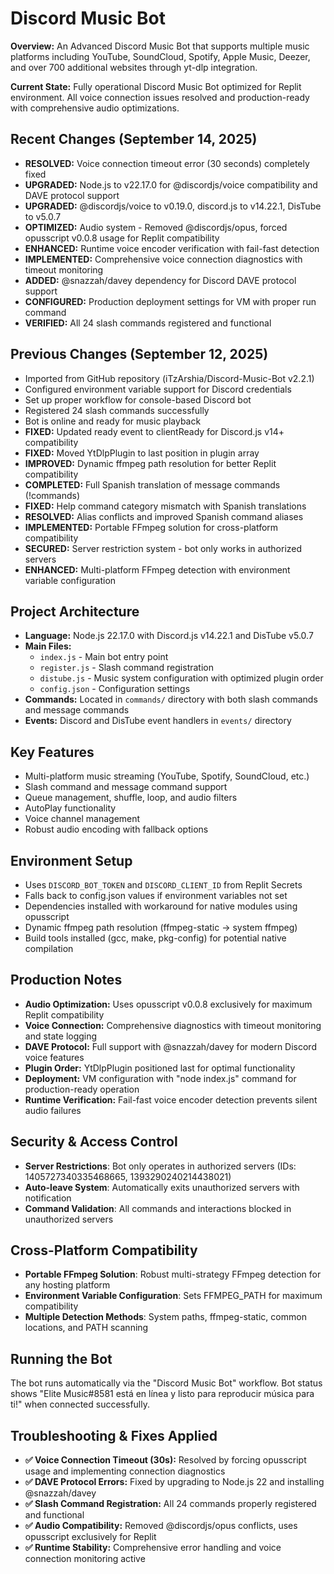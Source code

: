 # Discord Music Bot

**Overview:** An Advanced Discord Music Bot that supports multiple music platforms including YouTube, SoundCloud, Spotify, Apple Music, Deezer, and over 700 additional websites through yt-dlp integration.

**Current State:** Fully operational Discord Music Bot optimized for Replit environment. All voice connection issues resolved and production-ready with comprehensive audio optimizations.

## Recent Changes (September 14, 2025)
- **RESOLVED:** Voice connection timeout error (30 seconds) completely fixed
- **UPGRADED:** Node.js to v22.17.0 for @discordjs/voice compatibility and DAVE protocol support
- **UPGRADED:** @discordjs/voice to v0.19.0, discord.js to v14.22.1, DisTube to v5.0.7
- **OPTIMIZED:** Audio system - Removed @discordjs/opus, forced opusscript v0.0.8 usage for Replit compatibility
- **ENHANCED:** Runtime voice encoder verification with fail-fast detection
- **IMPLEMENTED:** Comprehensive voice connection diagnostics with timeout monitoring
- **ADDED:** @snazzah/davey dependency for Discord DAVE protocol support
- **CONFIGURED:** Production deployment settings for VM with proper run command
- **VERIFIED:** All 24 slash commands registered and functional

## Previous Changes (September 12, 2025)
- Imported from GitHub repository (iTzArshia/Discord-Music-Bot v2.2.1)
- Configured environment variable support for Discord credentials
- Set up proper workflow for console-based Discord bot
- Registered 24 slash commands successfully
- Bot is online and ready for music playback
- **FIXED:** Updated ready event to clientReady for Discord.js v14+ compatibility
- **FIXED:** Moved YtDlpPlugin to last position in plugin array
- **IMPROVED:** Dynamic ffmpeg path resolution for better Replit compatibility
- **COMPLETED:** Full Spanish translation of message commands (!commands)
- **FIXED:** Help command category mismatch with Spanish translations
- **RESOLVED:** Alias conflicts and improved Spanish command aliases
- **IMPLEMENTED:** Portable FFmpeg solution for cross-platform compatibility
- **SECURED:** Server restriction system - bot only works in authorized servers
- **ENHANCED:** Multi-platform FFmpeg detection with environment variable configuration

## Project Architecture
- **Language:** Node.js 22.17.0 with Discord.js v14.22.1 and DisTube v5.0.7
- **Main Files:** 
  - `index.js` - Main bot entry point
  - `register.js` - Slash command registration
  - `distube.js` - Music system configuration with optimized plugin order
  - `config.json` - Configuration settings
- **Commands:** Located in `commands/` directory with both slash commands and message commands
- **Events:** Discord and DisTube event handlers in `events/` directory

## Key Features
- Multi-platform music streaming (YouTube, Spotify, SoundCloud, etc.)
- Slash command and message command support
- Queue management, shuffle, loop, and audio filters
- AutoPlay functionality
- Voice channel management
- Robust audio encoding with fallback options

## Environment Setup
- Uses `DISCORD_BOT_TOKEN` and `DISCORD_CLIENT_ID` from Replit Secrets
- Falls back to config.json values if environment variables not set
- Dependencies installed with workaround for native modules using opusscript
- Dynamic ffmpeg path resolution (ffmpeg-static → system ffmpeg)
- Build tools installed (gcc, make, pkg-config) for potential native compilation

## Production Notes
- **Audio Optimization:** Uses opusscript v0.0.8 exclusively for maximum Replit compatibility
- **Voice Connection:** Comprehensive diagnostics with timeout monitoring and state logging
- **DAVE Protocol:** Full support with @snazzah/davey for modern Discord voice features
- **Plugin Order:** YtDlpPlugin positioned last for optimal functionality
- **Deployment:** VM configuration with "node index.js" command for production-ready operation
- **Runtime Verification:** Fail-fast voice encoder detection prevents silent audio failures

## Security & Access Control
- **Server Restrictions**: Bot only operates in authorized servers (IDs: 1405727340335468665, 1393290240214438021)
- **Auto-leave System**: Automatically exits unauthorized servers with notification
- **Command Validation**: All commands and interactions blocked in unauthorized servers

## Cross-Platform Compatibility
- **Portable FFmpeg Solution**: Robust multi-strategy FFmpeg detection for any hosting platform
- **Environment Variable Configuration**: Sets FFMPEG_PATH for maximum compatibility
- **Multiple Detection Methods**: System paths, ffmpeg-static, common locations, and PATH scanning

## Running the Bot
The bot runs automatically via the "Discord Music Bot" workflow. Bot status shows "Elite Music#8581 está en línea y listo para reproducir música para ti!" when connected successfully.

## Troubleshooting & Fixes Applied
- **✅ Voice Connection Timeout (30s):** Resolved by forcing opusscript usage and implementing connection diagnostics
- **✅ DAVE Protocol Errors:** Fixed by upgrading to Node.js 22 and installing @snazzah/davey
- **✅ Slash Command Registration:** All 24 commands properly registered and functional
- **✅ Audio Compatibility:** Removed @discordjs/opus conflicts, uses opusscript exclusively for Replit
- **✅ Runtime Stability:** Comprehensive error handling and voice connection monitoring active